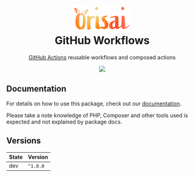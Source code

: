 <h1 align="center">
	<img src="https://github.com/orisai/.github/blob/main/images/repo_title.png" alt="Orisai"/>
	<br/>
	GitHub Workflows
</h1>

<p align="center">
    <a href="https://docs.github.com/en/actions">GitHub Actions</a> reusable workflows and composed actions
</p>

<p align=center>
  <a href="https://choosealicense.com/licenses/mpl-2.0/"><img src="https://badgen.net/badge/license/MPL-2.0/blue?cache=3600"></a>
<p>

## Documentation

For details on how to use this package, check out our [documentation](docs/README.md).

Please take a note knowledge of PHP, Composer and other tools used is expected and not explained by package docs.

## Versions

| State  | Version      |
|--------|--------------|
| dev    | `^1.0.0`     |

